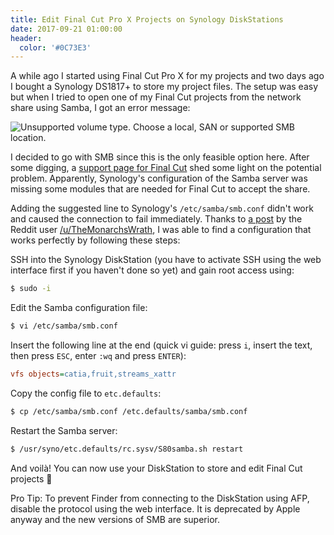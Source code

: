 ```yaml
---
title: Edit Final Cut Pro X Projects on Synology DiskStations
date: 2017-09-21 01:00:00
header:
  color: '#0C73E3'
---
```


A while ago I started using Final Cut Pro X for my projects and two days ago I bought a Synology DS1817+ to store my project files. The setup was easy but when I tried to open one of my Final Cut projects from the network share using Samba, I got an error message:

![Unsupported volume type. Choose a local, SAN or supported SMB location.](https://leolabs.imgix.net/2017/09/bKuLykl.png?max-w=700)

I decided to go with SMB since this is the only feasible option here. After some digging, a [support page for Final Cut](https://support.apple.com/en-us/HT207128) shed some light on the potential problem. Apparently, Synology's configuration of the Samba server was missing some modules that are needed for Final Cut to accept the share.

Adding the suggested line to Synology's `/etc/samba/smb.conf` didn't work and caused the connection to fail immediately. Thanks to [a post](https://www.reddit.com/r/synology/comments/62wuu9/which_smb_version_does_dsm_now_run_under_dsm_61/dkhyv4b/) by the Reddit user [/u/TheMonarchsWrath](https://reddit.com/u/TheMonarchsWrath), I was able to find a configuration that works perfectly by following these steps:

SSH into the Synology DiskStation (you have to activate SSH using the web interface first if you haven't done so yet) and gain root access using:

```bash
$ sudo -i
```

Edit the Samba configuration file:

```bash
$ vi /etc/samba/smb.conf
```

Insert the following line at the end (quick vi guide: press `i`, insert the text, then press `ESC`, enter `:wq` and press `ENTER`):

```ini
vfs objects=catia,fruit,streams_xattr
```

Copy the config file to `etc.defaults`:

```bash
$ cp /etc/samba/smb.conf /etc.defaults/samba/smb.conf
```

Restart the Samba server:

```bash
$ /usr/syno/etc.defaults/rc.sysv/S80samba.sh restart
```

And voilà! You can now use your DiskStation to store and edit Final Cut projects 🎉

Pro Tip: To prevent Finder from connecting to the DiskStation using AFP, disable the protocol using the web interface. It is deprecated by Apple anyway and the new versions of SMB are superior.
